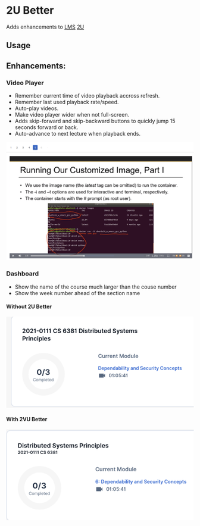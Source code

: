 # 2U Better

Adds enhancements to [LMS](https://en.wikipedia.org/wiki/Learning_management_system) [2U](https://2u.com/)

## Usage



## Enhancements:

### Video Player

* Remember current time of video playback accross refresh.
* Remember last used playback rate/speed.
* Auto-play videos.
* Make video player wider when not full-screen.
* Adds skip-forward and skip-backward buttons to quickly jump 15 seconds forward or back.
* Auto-advance to next lecture when playback ends.

![2u-better.png](./2u-better.png)

### Dashboard

* Show the name of the course much larger than the couse number
* Show the week number ahead of the section name

#### Without 2U Better

![Hard to read version of 2U Dashboard](./2u-dashboard-before.png)

#### With 2VU Better

![Easy to read version of 2U Dashboard](./2u-dashboard-after.png)